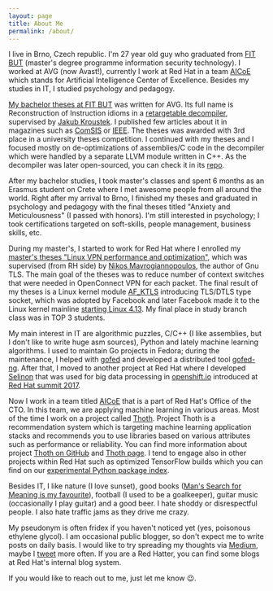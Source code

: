 ```yaml
---
layout: page
title: About Me
permalink: /about/
---
```


I live in Brno, Czech republic. I'm 27 year old guy who graduated from [FIT
BUT][fit-but] (master's degree programme information security technology).  I
worked at AVG (now Avast!), currently I work at Red Hat in a team
[AICoE][aicoe] which stands for Artificial Intelligence Center of Excellence.
Besides my studies in IT, I studied psychology and pedagogy.

[My bachelor theses at FIT BUT](bc-theses) was written for AVG. Its full name
is Reconstruction of Instruction idioms in a [retargetable decompiler][retdec],
supervised by [Jakub Kroustek][jk-twitter]. I published few articles about it
in magazines such as [ComSIS][ComSIS] or [IEEE][IEEE].  The theses was awarded
with 3rd place in a university theses competition. I continued with my theses
and I focused mostly on de-optimizations of assemblies/C code in the decompiler
which were handled by a separate LLVM module written in C++. As the decompiler
was later open-sourced, you can check it in its [repo][retdec-src].

After my bachelor studies, I took master's classes and spent 6 months as an
Erasmus student on Crete where I met awesome people from all around the world.
Right after my arrival to Brno, I finished my theses and graduated in
psychology and pedagogy with the final theses titled "Anxiety and
Meticulousness" (I passed with honors). I'm still interested in psychology; I
took certifications targeted on soft-skills, people management, business
skills, etc.

During my master's, I started to work for Red Hat where I enrolled my [master's
theses "Linux VPN performance and optimization"](ing-theses), which was
supervised (from RH side) by [Nikos Mavrogiannopoulos][nikos], the author of
Gnu TLS.  The main goal of the theses was to reduce number of context switches
that were needed in OpenConnect VPN for each packet. The final result of my
theses is a Linux kernel module [AF_KTLS][ktls] introducing TLS/DTLS type
socket, which was adopted by Facebook and later Facebook made it to the Linux
kernel mainline [starting Linux
4.13](https://news.ycombinator.com/item?id=15164568).  My final place in study
branch class was in TOP 3 students.

My main interest in IT are algorithmic puzzles, C/C++ (I like assemblies, but I
don't like to write huge asm sources), Python and lately machine learning
algorithms. I used to maintain Go projects in Fedora; during the maintenance, I
helped with [gofed](https://github.com/gofed) and developed a distributed tool
[gofed-ng][gofed-ng]. After that, I moved to another project at Red Hat where I
developed [Selinon][selinon] that was used for big data processing in
[openshift.io](https://openshift.io) introduced at [Red Hat summit
2017](https://www.youtube.com/watch?v=PtTnnw3DakY&t=30m33s).

Now I work in a team titled [AICoE][aicoe] that is a part of Red Hat's Office
of the CTO. In this team, we are applying machine learning in various areas.
Most of the time I work on a project called [Thoth][thoth]. Project Thoth is a
recommendation system which is targeting machine learning application stacks
and recommends you to use libraries based on various attributes such as
performance or reliability. You can find more information about project [Thoth
on GitHub][thoth-station] and [Thoth page][thoth-page]. I tend to engage also
in other projects within Red Hat such as optimized TensorFlow builds which you
can find on our [experimental Python package index][index-aicoe].

Besides IT, I like nature (I love sunset), good books ([Man's Search for
Meaning is my favourite][frankl]), football (I used to be a goalkeeper), guitar
music (occasionally I play guitar) and a good beer. I hate shoddy or
disrespectful people. I also hate traffic jams as they drive me crazy.

My pseudonym is often fridex if you haven't noticed yet (yes, poisonous
ethylene glycol). I am occasional public blogger, so don't expect me to write
posts on daily basis. I would like to try spreading my thoughts via
[Medium][medium], maybe I [tweet][twitter] more often. If you are a Red Hatter,
you can find some blogs at Red Hat's internal blog system.

If you would like to reach out to me, just let me know 😉.

[aicoe]: https://github.com/aicoe
[bc-theses]: https://www.fit.vutbr.cz/study/DP/BP.php.en?id=14778&y=2012
[ComSIS]: http://elib.mi.sanu.ac.rs/pages/browse_issue.php?db=csis&rbr=32
[fit-but]: http://www.fit.vutbr.cz/
[frankl]: https://en.wikipedia.org/wiki/Man%27s_Search_for_Meaning
[gofed-ng]: https://github.com/gofed/gofed-ng
[IEEE]: http://ieeexplore.ieee.org/document/6644218/
[index-aicoe]: https://index-aicoe.a3c1.starter-us-west-1.openshiftapps.com/
[ing-theses]: https://www.fit.vutbr.cz/study/DP/DP.php.en?id=18032&y=2015
[jk-twitter]: https://twitter.com/JakubKroustek
[ktls]: https://github.com/ktls/af_ktls
[linked.in]: https://cz.linkedin.com/in/fridolín-pokorný-b382b240
[medium]: https://medium.com/@fridex
[nikos]: http://nmav.gnutls.org/
[retdec]: https://retdec.com/
[retdec-src]: https://github.com/avast-tl/retdec
[selinon]: https://github.com/selinon/
[thoth]: https://github.com/thoth-station/
[thoth-page]: https://thoth-station.ninja/
[thoth-station]: https://github.com/thoth-station
[twitter]: https://twitter.com/fridex

